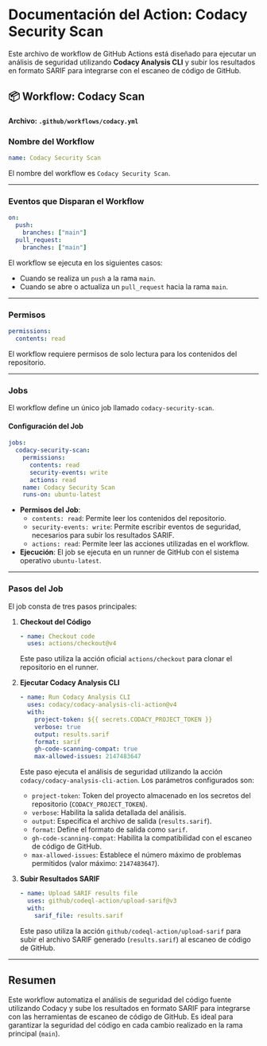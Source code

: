 # Documentación del Action: Codacy Security Scan

Este archivo de workflow de GitHub Actions está diseñado para ejecutar un análisis de seguridad utilizando **Codacy Analysis CLI** y subir los resultados en formato SARIF para integrarse con el escaneo de código de GitHub.

## 📦 Workflow: Codacy Scan

#### **Archivo:** `.github/workflows/codacy.yml`

### Nombre del Workflow

```yaml
name: Codacy Security Scan
```

El nombre del workflow es `Codacy Security Scan`.

---

### Eventos que Disparan el Workflow

```yaml
on:
  push:
    branches: ["main"]
  pull_request:
    branches: ["main"]
```

El workflow se ejecuta en los siguientes casos:

- Cuando se realiza un `push` a la rama `main`.
- Cuando se abre o actualiza un `pull_request` hacia la rama `main`.

---

### Permisos

```yaml
permissions:
  contents: read
```

El workflow requiere permisos de solo lectura para los contenidos del repositorio.

---

### Jobs

El workflow define un único job llamado `codacy-security-scan`.

#### Configuración del Job

```yaml
jobs:
  codacy-security-scan:
    permissions:
      contents: read
      security-events: write
      actions: read
    name: Codacy Security Scan
    runs-on: ubuntu-latest
```

- **Permisos del Job**:
  - `contents: read`: Permite leer los contenidos del repositorio.
  - `security-events: write`: Permite escribir eventos de seguridad, necesarios para subir los resultados SARIF.
  - `actions: read`: Permite leer las acciones utilizadas en el workflow.
- **Ejecución**: El job se ejecuta en un runner de GitHub con el sistema operativo `ubuntu-latest`.

---

### Pasos del Job

El job consta de tres pasos principales:

1. **Checkout del Código**

   ```yaml
   - name: Checkout code
     uses: actions/checkout@v4
   ```

   Este paso utiliza la acción oficial `actions/checkout` para clonar el repositorio en el runner.

2. **Ejecutar Codacy Analysis CLI**

   ```yaml
   - name: Run Codacy Analysis CLI
     uses: codacy/codacy-analysis-cli-action@v4
     with:
       project-token: ${{ secrets.CODACY_PROJECT_TOKEN }}
       verbose: true
       output: results.sarif
       format: sarif
       gh-code-scanning-compat: true
       max-allowed-issues: 2147483647
   ```

   Este paso ejecuta el análisis de seguridad utilizando la acción `codacy/codacy-analysis-cli-action`. Los parámetros configurados son:

   - `project-token`: Token del proyecto almacenado en los secretos del repositorio (`CODACY_PROJECT_TOKEN`).
   - `verbose`: Habilita la salida detallada del análisis.
   - `output`: Especifica el archivo de salida (`results.sarif`).
   - `format`: Define el formato de salida como `sarif`.
   - `gh-code-scanning-compat`: Habilita la compatibilidad con el escaneo de código de GitHub.
   - `max-allowed-issues`: Establece el número máximo de problemas permitidos (valor máximo: `2147483647`).

3. **Subir Resultados SARIF**

   ```yaml
   - name: Upload SARIF results file
     uses: github/codeql-action/upload-sarif@v3
     with:
       sarif_file: results.sarif
   ```

   Este paso utiliza la acción `github/codeql-action/upload-sarif` para subir el archivo SARIF generado (`results.sarif`) al escaneo de código de GitHub.

---

## Resumen

Este workflow automatiza el análisis de seguridad del código fuente utilizando Codacy y sube los resultados en formato SARIF para integrarse con las herramientas de escaneo de código de GitHub. Es ideal para garantizar la seguridad del código en cada cambio realizado en la rama principal (`main`).
